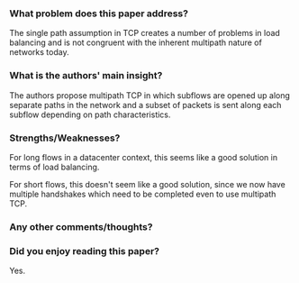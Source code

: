 ### What problem does this paper address?

The single path assumption in TCP creates a number of problems in load balancing and is not congruent with the inherent multipath nature of networks today.

### What is the authors' main insight?

The authors propose multipath TCP in which subflows are opened up along separate paths in the network and a subset of packets is sent along each subflow depending on path characteristics.

### Strengths/Weaknesses?

For long flows in a datacenter context, this seems like a good solution in terms of load balancing.

For short flows, this doesn't seem like a good solution, since we now have multiple handshakes which need to be completed even to use multipath TCP.

### Any other comments/thoughts?



### Did you enjoy reading this paper?

Yes.